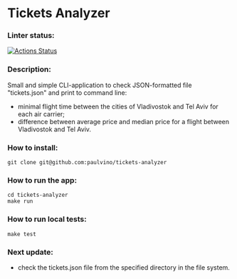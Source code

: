 # Tickets Analyzer

### Linter status:
[![Actions Status](https://github.com/paulvino/tickets-analyezer/actions/workflows/main.yml/badge.svg)](https://github.com/paulvino/tickets-analyzer/actions/workflows/main.yml)

### Description:
Small and simple CLI-application to check JSON-formatted file "tickets.json" and print to command line:
  - minimal flight time between the cities of Vladivostok and Tel Aviv for each air carrier;
  - difference between average price and median price for a flight between Vladivostok and Tel Aviv. 

### How to install:
    git clone git@github.com:paulvino/tickets-analyzer

### How to run the app:
    cd tickets-analyzer
    make run

### How to run local tests:
    make test

### Next update:
  - check the tickets.json file from the specified directory in the file system.